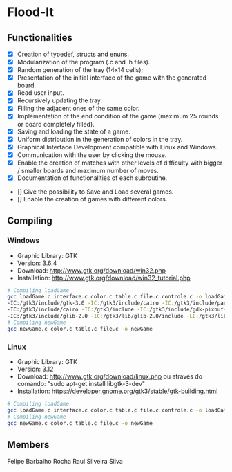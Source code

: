 # Flood-It

## Functionalities

- [X] Creation of typedef, structs and enuns.
- [X] Modularization of the program (.c and .h files).
- [X] Random generation of the tray (14x14 cells);
- [X] Presentation of the initial interface of the game with the generated board.
- [X] Read user input.
- [X] Recursively updating the tray.
- [X] Filling the adjacent ones of the same color.
- [X] Implementation of the end condition of the game (maximum 25 rounds or board completely filled).
- [X] Saving and loading the state of a game.
- [X] Uniform distribution in the generation of colors in the tray.
- [X] Graphical Interface Development compatible with Linux and Windows.
- [X] Communication with the user by clicking the mouse.
- [X] Enable the creation of matches with other levels of difficulty with bigger / smaller boards and maximum number of moves.
- [X] Documentation of functionalities of each subroutine.

- [] Give the possibility to Save and Load several games.
- [] Enable the creation of games with different colors.

## Compiling

### Windows

* Graphic Library: GTK
* Version: 3.6.4
* Download: http://www.gtk.org/download/win32.php
* Installation: http://www.gtk.org/download/win32_tutorial.php

```bash
# Compiling loadGame
gcc loadGame.c interface.c color.c table.c file.c controle.c -o loadGame -mms-bitfields 
-IC:/gtk3/include/gtk-3.0 -IC:/gtk3/include/cairo -IC:/gtk3/include/pango-1.0 -IC:/gtk3/include/atk-1.0 
-IC:/gtk3/include/cairo -IC:/gtk3/include -IC:/gtk3/include/gdk-pixbuf-2.0 -IC:/gtk3/include/libpng15 
-IC:/gtk3/include/glib-2.0 -IC:/gtk3/lib/glib-2.0/include -LC:/gtk3/lib -lgtk-3 -lgobject-2.0 -lglib-2.0
# Compiling newGame
gcc newGame.c color.c table.c file.c -o newGame
```

### Linux

* Graphic Library: GTK
* Version: 3.12
* Download: http://www.gtk.org/download/linux.php ou através do comando: "sudo apt-get install libgtk-3-dev"
* Installation: https://developer.gnome.org/gtk3/stable/gtk-building.html

```bash
# Compiling loadGame
gcc loadGame.c interface.c color.c table.c file.c controle.c -o loadGame `pkg-config --cflags --libs gtk+-3.0`
# Compiling newGame
gcc newGame.c color.c table.c file.c -o newGame
```


##  Members

Felipe Barbalho Rocha 
Raul Silveira Silva

